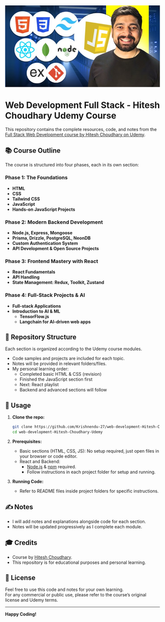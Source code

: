 ![alt text](image-1.png)

# Web Development Full Stack - Hitesh Choudhary Udemy Course

This repository contains the complete resources, code, and notes from the [Full Stack Web Development course by Hitesh Choudhary on Udemy](https://www.udemy.com/share/10bO6l3@YCVKVq28g5F3EWPB_kwNTogUbBj81jOHnZn4F2owvfITwEmDg-cd6m16Q872SP3kCw==/).

## 📚 Course Outline

The course is structured into four phases, each in its own section:

### Phase 1: The Foundations

- **HTML**
- **CSS**
- **Tailwind CSS**
- **JavaScript**
- **Hands-on JavaScript Projects**

### Phase 2: Modern Backend Development

- **Node.js, Express, Mongoose**
- **Prisma, Drizzle, PostgreSQL, NeonDB**
- **Custom Authentication System**
- **API Development & Open Source Projects**

### Phase 3: Frontend Mastery with React

- **React Fundamentals**
- **API Handling**
- **State Management: Redux, Toolkit, Zustand**

### Phase 4: Full-Stack Projects & AI

- **Full-stack Applications**
- **Introduction to AI & ML**
  - **TensorFlow.js**
  - **Langchain for AI-driven web apps**

## 📂 Repository Structure

Each section is organized according to the Udemy course modules.

- Code samples and projects are included for each topic.
- Notes will be provided in relevant folders/files.
- My personal learning order:
  - Completed basic HTML & CSS (revision)
  - Finished the JavaScript section first
  - Next: React playlist
  - Backend and advanced sections will follow

## 🚀 Usage

1. **Clone the repo:**

   ```bash
   git clone https://github.com/Krishnendu-27/web-development-Hitesh-Choudhary-Udemy.git
   cd web-development-Hitesh-Choudhary-Udemy
   ```

2. **Prerequisites:**

   - Basic sections (HTML, CSS, JS): No setup required, just open files in your browser or code editor.
   - React and Backend:
     - [Node.js](https://nodejs.org/) & [npm](https://www.npmjs.com/) required.
     - Follow instructions in each project folder for setup and running.

3. **Running Code:**
   - Refer to README files inside project folders for specific instructions.

## ✍️ Notes

- I will add notes and explanations alongside code for each section.
- Notes will be updated progressively as I complete each module.

## 🎓 Credits

- Course by [Hitesh Choudhary](https://www.udemy.com/user/hitesh-choudharycom/).
- This repository is for educational purposes and personal learning.

## 📄 License

Feel free to use this code and notes for your own learning.  
For any commercial or public use, please refer to the course’s original license and Udemy terms.

---

**Happy Coding!**
